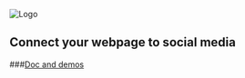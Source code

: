 ![Logo](https://parsagholipour.github.io/sharee-doc/logo.png)
## Connect your webpage to social media
###[Doc and demos](https://parsagholipour.github.io/sharee-doc)
